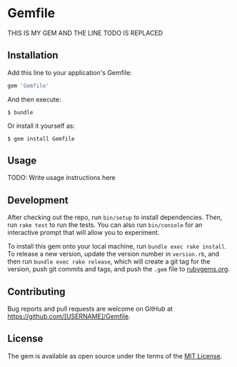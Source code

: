 # Gemfile
THIS IS MY GEM AND THE LINE TODO IS REPLACED
## Installation

Add this line to your application's Gemfile:

```ruby
gem 'Gemfile'
```

And then execute:

    $ bundle

Or install it yourself as:

    $ gem install Gemfile

## Usage

TODO: Write usage instructions here

## Development

After checking out the repo, run `bin/setup` to install dependencies. Then, run `rake test` to run the tests. You can also run `bin/console` for an interactive prompt that will allow you to experiment.

To install this gem onto your local machine, run `bundle exec rake install`. To release a new version, update the version number in `version.rb`, and then run `bundle exec rake release`, which will create a git tag for the version, push git commits and tags, and push the `.gem` file to [rubygems.org](https://rubygems.org).

## Contributing

Bug reports and pull requests are welcome on GitHub at https://github.com/[USERNAME]/Gemfile.

## License

The gem is available as open source under the terms of the [MIT License](https://opensource.org/licenses/MIT).
